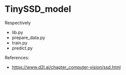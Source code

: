# TinySSD_model


Respectively
- lib.py
- prepare_data.py
- train.py
- predict.py

References:
- https://www.d2l.ai/chapter_computer-vision/ssd.html
